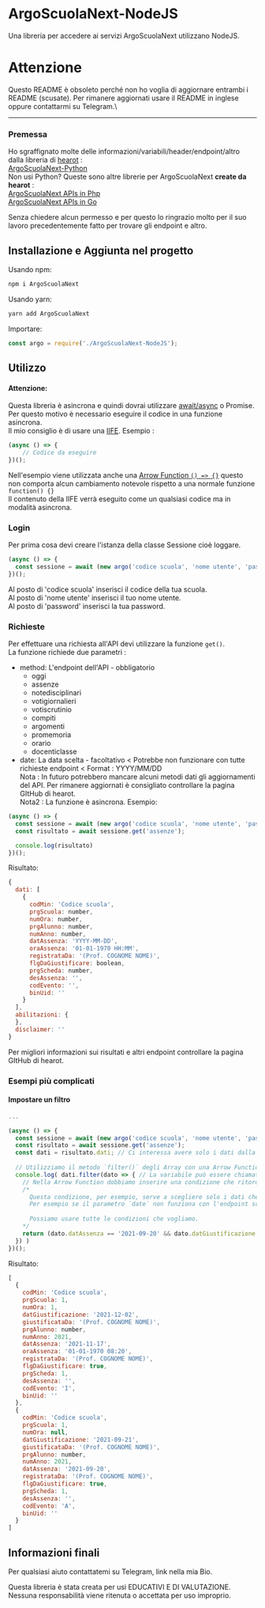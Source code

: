 # ArgoScuolaNext-NodeJS

Una libreria per accedere ai servizi ArgoScuolaNext utilizzano NodeJS.

# Attenzione

Questo README è obsoleto perché non ho voglia di aggiornare entrambi i README (scusate).
Per rimanere aggiornati usare il README in inglese oppure contattarmi su Telegram.\

---

### Premessa

Ho sgraffignato molte delle informazioni/variabili/header/endpoint/altro dalla libreria di [hearot](https://github.com/hearot/) :  
[ArgoScuolaNext-Python](https://github.com/hearot/ArgoScuolaNext-Python)  
Non usi Python? Queste sono altre librerie per ArgoScuolaNext **create da hearot** :  
[ArgoScuolaNext APIs in Php](https://github.com/hearot/ArgoScuolaNext)  
[ArgoScuolaNext APIs in Go](https://github.com/hearot/ArgoScuolaNext-go)  

Senza chiedere alcun permesso e per questo lo ringrazio molto per il suo lavoro precedentemente fatto per trovare gli endpoint e altro.

## Installazione e Aggiunta nel progetto

Usando npm:
```bash
npm i ArgoScuolaNext
```

Usando yarn:
```bash
yarn add ArgoScuolaNext
```

Importare:
```js
const argo = require('./ArgoScuolaNext-NodeJS');
```

## Utilizzo

#### Attenzione:  
Questa libreria è asincrona e quindi dovrai utilizzare [await/async](https://discordjs.guide/additional-info/async-await.html) o Promise.  
Per questo motivo è necessario eseguire il codice in una funzione asincrona.  
Il mio consiglio è di usare una [IIFE](https://developer.mozilla.org/en-US/docs/Glossary/IIFE). Esempio :
```js
(async () => {
	// Codice da eseguire
})();
```
Nell'esempio viene utilizzata anche una [Arrow Function `() => {}`](https://developer.mozilla.org/en-US/docs/Web/JavaScript/Reference/Functions/Arrow_functions) questo non comporta alcun cambiamento notevole rispetto a una normale funzione `function() {}`  
Il contenuto della IIFE verrà eseguito come un qualsiasi codice ma in modalità asincrona.

### Login

Per prima cosa devi creare l'istanza della classe Sessione cioè loggare.  

```js
(async () => {
  const sessione = await (new argo('codice scuola', 'nome utente', 'password'));
})();
```
Al posto di 'codice scuola' inserisci il codice della tua scuola.  
Al posto di 'nome utente' inserisci il tuo nome utente.  
Al posto di 'password' inserisci la tua password.

### Richieste

Per effettuare una richiesta all'API devi utilizzare la funzione `get()`.  
La funzione richiede due parametri :  
- method: L'endpoint dell'API   - obbligatorio
  - oggi
  - assenze
  - notedisciplinari
  - votigiornalieri
  - votiscrutinio
  - compiti
  - argomenti
  - promemoria
  - orario
  - docenticlasse
- date: La data scelta          - facoltativo < Potrebbe non funzionare con tutte richieste endpoint < Format : YYYY/MM/DD  
Nota : In futuro potrebbero mancare alcuni metodi dati gli aggiornamenti del API. Per rimanere aggiornati è consigliato controllare la pagina GItHub di hearot.  
Nota2 : La funzione è asincrona.
Esempio:
```js
(async () => {
  const sessione = await (new argo('codice scuola', 'nome utente', 'password'));
  const risultato = await sessione.get('assenze');

  console.log(risultato)
})();
```
Risultato:
```js
{
  dati: [
    {
      codMin: 'Codice scuola',
      prgScuola: number,
      numOra: number,
      prgAlunno: number,
      numAnno: number,
      datAssenza: 'YYYY-MM-DD',
      oraAssenza: '01-01-1970 HH:MM',
      registrataDa: '(Prof. COGNOME NOME)',
      flgDaGiustificare: boolean,
      prgScheda: number,
      desAssenza: '',
      codEvento: '',
      binUid: ''
    }
  ],
  abilitazioni: {
  },
  disclaimer: ''
}
```
Per migliori informazioni sui risultati e altri endpoint controllare la pagina GItHub di hearot.

### Esempi più complicati

#### Impostare un filtro
```js
...

(async () => {
  const sessione = await (new argo('codice scuola', 'nome utente', 'password'));
  const risultato = await sessione.get('assenze');
  const dati = risultato.dati; // Ci interessa avere solo i dati dalla risposta, non le abilitazioni o il disclaimer. Questo ritorna una variabile di tipo Array.
  
  // Utilizziamo il metodo `filter()` degli Array con una Arrow Function per impostare il filtro.
  console.log( dati.filter(dato => { // La variabile può essere chiamata in qualsiasi modo. Io ho scelto dato.
  	// Nella Arrow Function dobbiamo inserire una condizione che ritordi true.
	/*
	  Questa condizione, per esempio, serve a scegliere solo i dati che hanno una certa data.
	  Per esempio se il parametro `date` non funziona con l'endpoint scelto.
	  
	  Possiamo usare tutte le condizioni che vogliamo.
	*/
	return (dato.datAssenza == '2021-09-20' && dato.datGiustificazione == '2021-10-14') || dato.datAssenza == '2021-11-17'
  }) )
})();
```
Risultato:
```js
[
  {
    codMin: 'Codice scuola',
    prgScuola: 1,
    numOra: 1,
    datGiustificazione: '2021-12-02',
    giustificataDa: '(Prof. COGNOME NOME)',
    prgAlunno: number,
    numAnno: 2021,
    datAssenza: '2021-11-17',
    oraAssenza: '01-01-1970 08:20',
    registrataDa: '(Prof. COGNOME NOME)',
    flgDaGiustificare: true,
    prgScheda: 1,
    desAssenza: '',
    codEvento: 'I',
    binUid: ''
  },
  {
    codMin: 'Codice scuola',
    prgScuola: 1,
    numOra: null,
    datGiustificazione: '2021-09-21',
    giustificataDa: '(Prof. COGNOME NOME)',
    prgAlunno: number,
    numAnno: 2021,
    datAssenza: '2021-09-20',
    registrataDa: '(Prof. COGNOME NOME)',
    flgDaGiustificare: true,
    prgScheda: 1,
    desAssenza: '',
    codEvento: 'A',
    binUid: ''
  }
]
```

## Informazioni finali

Per qualsiasi aiuto contattatemi su Telegram, link nella mia Bio.

Questa libreria è stata creata per usi EDUCATIVI E DI VALUTAZIONE.  
Nessuna responsabilità viene ritenuta o accettata per uso improprio.